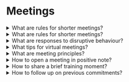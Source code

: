# Meetings

<details>
  <summary>What are rules for shorter meetings?</summary>

1. Be prepared;
2. Start the meeting at an unusual time;
3. Make the meeting purpose clear and specific;
4. Schedule only the time you need;
5. Use a facilitator;
6. Use a timekeeper;
7. Don't sit down;
8. Create a parking lot;
9. Develop and honor time-related ground rules;
10. Divide and conquer the work;
11. Continuously improve your meetings.

</details>

<details>
  <summary>What are rules for shorter meetings?</summary>

1. Tolking too much;
2. Going on for too long;
3. Dominating the meeting;
4. Behaving negatively;
5. Attacking others' ideas;
6. Using jargon to look clever;
7. Not being prepared;
8. RSVPing, then not showing up;
9. Being scared to say what they really think.

</details>

<details>
  <summary>What are responses to disruptive behaviour?</summary>

- Make constructive statements;
- Poin out their habit;
- Say how you feel about the bad behaviour.

</details>

<details>
  <summary>What tips for virtual meetings?</summary>

1. Use visul rather than just audio;
2. Check equipment and software;
3. Consider the audio quality;
4. Exchange mobile members feforehand;
5. Know your software's features;
6. Think about who to invite;
7. Keep updates on who said what;
8. Introduce yourselfs.

</details>

<details>
  <summary>What are meeting principles?</summary>

1. Purpose - a clearly defined meaning and result for every meeting;
2. Time - a correct duration for meeting;
3. Agenda - it is simply a step-by-step outline for participants to follow in the meeting;
4. Preparation - ideally, each participant comes prepared for each meeting;
5. Focus - stay true to the stated purpose of the meeting;
6. Leadership - put simply who's guiding the meeting.

</details>

<details>
  <summary>How to open a meeting in positive note?</summary>

1. Arrive early;
2. Eliminate distractions;
3. Greet on arrival;
4. Set tone through example.

</details>

<details>
  <summary>How to share a brief training moment?</summary>

1. Grab attention;
2. Get to the point;
3. Ask throught provoking questions.

</details>

<details>
  <summary>How to follow up on previous commitments?</summary>

1. Facilitator reads previous commitments;
2. Keep simple;
3. Use a positive tone;
4. Avoid a long discussion;
5. Finish with brief, specific, and cincere praise.

</details>
